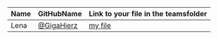 | Name | GitHubName                                 | Link to your file in the teamsfolder |
| ---- | ------------------------------------------ | ------------------------------------ |
| Lena | [@GigaHierz](https://github.com/GigaHierz) | [my file ](./lena.md)                |
